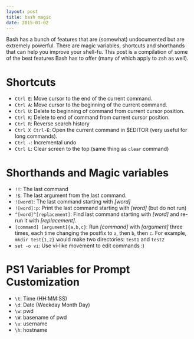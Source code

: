 ```yaml
---
layout: post
title: bash magic
date: 2015-01-02
---
```


Bash has a bunch of features that are (somewhat) undocumented but are extremely powerful. There are magic variables, shortcuts and shorthands that can help you improve your shell-fu. This post is a compilation of some of the best features Bash has to offer (many of which apply to  zsh as well).

# Shortcuts
* `Ctrl E`: Move cursor to the end of the current command.
* `Ctrl A`: Move cursor to the beginning of the current command.
* `Ctrl U`: Delete to beginning of command from current cursor position.
* `Ctrl K`: Delete to end of command from current cursor position.
* `Ctrl R`: Reverse search history
* `Ctrl X Ctrl-E`: Open the current command in $EDITOR (very useful for long commands).
* `Ctrl -`: Incremental undo
* `Ctrl L`: Clear screen to the top (same thing as `clear` command)

# Shorthands and Magic variables
* `!!`: The last command
* `!$`: The last argument from the last command.
* `![word]`: The last command starting with *[word]*
* `![word]:p`: Print the last command starting with *[word]* (but do not run)
* `^[word]^[replacement]`: Find last command starting with *[word]* and re-run it with *[replacement]*.
* `[command] [argument]{a,b,c}`: Run *[command]* with *[argument]* three times, each time changing the postfix to `a`, then `b`, then `c`. For example, `mkdir test{1,2}` would make two directories: `test1` and `test2`
* `set -o vi`: Use vi-like movement to edit commands :)

# PS1 Variables for Prompt Customization
* `\t`: Time (HH:MM:SS)
* `\d`: Date (Weekday Month Day)
* `\w`: pwd
* `\W`: basename of pwd
* `\u`: username
* `\h`: hostname
